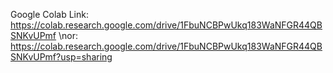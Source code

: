 Google Colab Link: https://colab.research.google.com/drive/1FbuNCBPwUkq183WaNFGR44QBSNKvUPmf
\nor: https://colab.research.google.com/drive/1FbuNCBPwUkq183WaNFGR44QBSNKvUPmf?usp=sharing
